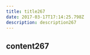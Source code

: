 ```yaml
---
title: title267
date: 2017-03-17T17:14:25.798Z
description: description267
---
```


## content267
  
